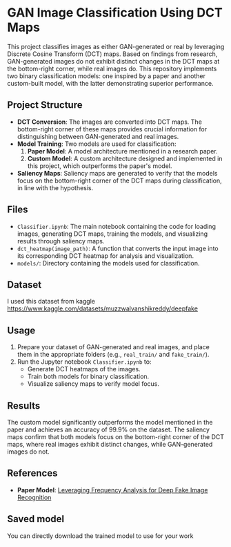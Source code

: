 # GAN Image Classification Using DCT Maps

This project classifies images as either GAN-generated or real by leveraging Discrete Cosine Transform (DCT) maps. Based on findings from research, GAN-generated images do not exhibit distinct changes in the DCT maps at the bottom-right corner, while real images do. This repository implements two binary classification models: one inspired by a paper and another custom-built model, with the latter demonstrating superior performance.

## Project Structure

- **DCT Conversion**: The images are converted into DCT maps. The bottom-right corner of these maps provides crucial information for distinguishing between GAN-generated and real images.
- **Model Training**: Two models are used for classification:
  1. **Paper Model**: A model architecture mentioned in a research paper.
  2. **Custom Model**: A custom architecture designed and implemented in this project, which outperforms the paper's model.
- **Saliency Maps**: Saliency maps are generated to verify that the models focus on the bottom-right corner of the DCT maps during classification, in line with the hypothesis.

## Files

- `Classifier.ipynb`: The main notebook containing the code for loading images, generating DCT maps, training the models, and visualizing results through saliency maps.
- `dct_heatmap(image_path)`: A function that converts the input image into its corresponding DCT heatmap for analysis and visualization.
- `models/`: Directory containing the models used for classification.

## Dataset

I used this dataset from kaggle https://www.kaggle.com/datasets/muzzwalvanshikreddy/deepfake

## Usage

1. Prepare your dataset of GAN-generated and real images, and place them in the appropriate folders (e.g., `real_train/` and `fake_train/`).
2. Run the Jupyter notebook `Classifier.ipynb` to:
   - Generate DCT heatmaps of the images.
   - Train both models for binary classification.
   - Visualize saliency maps to verify model focus.

## Results

The custom model significantly outperforms the model mentioned in the paper and achieves an accuracy of 99.9% on the dataset. The saliency maps confirm that both models focus on the bottom-right corner of the DCT maps, where real images exhibit distinct changes, while GAN-generated images do not.

## References

- **Paper Model**: [Leveraging Frequency Analysis for Deep Fake Image Recognition](https://arxiv.org/abs/2003.08685)

## Saved model
You can directly download the trained model to use for your work
